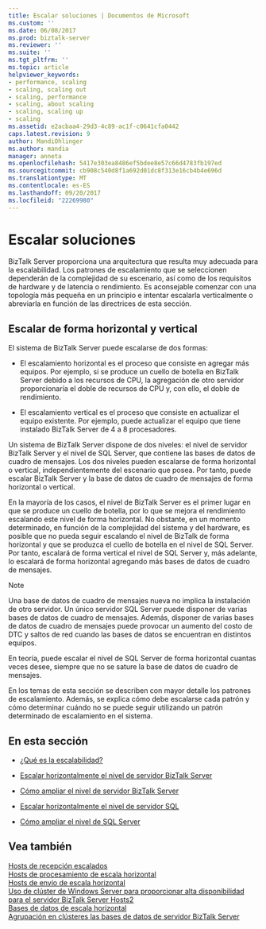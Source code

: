 ```yaml
---
title: Escalar soluciones | Documentos de Microsoft
ms.custom: ''
ms.date: 06/08/2017
ms.prod: biztalk-server
ms.reviewer: ''
ms.suite: ''
ms.tgt_pltfrm: ''
ms.topic: article
helpviewer_keywords:
- performance, scaling
- scaling, scaling out
- scaling, performance
- scaling, about scaling
- scaling, scaling up
- scaling
ms.assetid: e2acbaa4-29d3-4c89-ac1f-c0641cfa0442
caps.latest.revision: 9
author: MandiOhlinger
ms.author: mandia
manager: anneta
ms.openlocfilehash: 5417e303ea8486ef5bdee8e57c66d4783fb197ed
ms.sourcegitcommit: cb908c540d8f1a692d01dc8f313e16cb4b4e696d
ms.translationtype: MT
ms.contentlocale: es-ES
ms.lasthandoff: 09/20/2017
ms.locfileid: "22269980"
---
```

# <a name="scaling-your-solutions"></a>Escalar soluciones
BizTalk Server proporciona una arquitectura que resulta muy adecuada para la escalabilidad. Los patrones de escalamiento que se seleccionen dependerán de la complejidad de su escenario, así como de los requisitos de hardware y de latencia o rendimiento. Es aconsejable comenzar con una topología más pequeña en un principio e intentar escalarla verticalmente o abreviarla en función de las directrices de esta sección.  
  
## <a name="scaling-out-and-scaling-up"></a>Escalar de forma horizontal y vertical  
 El sistema de BizTalk Server puede escalarse de dos formas:  
  
-   El escalamiento horizontal es el proceso que consiste en agregar más equipos. Por ejemplo, si se produce un cuello de botella en BizTalk Server debido a los recursos de CPU, la agregación de otro servidor proporcionaría el doble de recursos de CPU y, con ello, el doble de rendimiento.  
  
-   El escalamiento vertical es el proceso que consiste en actualizar el equipo existente. Por ejemplo, puede actualizar el equipo que tiene instalado BizTalk Server de 4 a 8 procesadores.  
  
 Un sistema de BizTalk Server dispone de dos niveles: el nivel de servidor BizTalk Server y el nivel de SQL Server, que contiene las bases de datos de cuadro de mensajes. Los dos niveles pueden escalarse de forma horizontal o vertical, independientemente del escenario que posea. Por tanto, puede escalar BizTalk Server y la base de datos de cuadro de mensajes de forma horizontal o vertical.  
  
 En la mayoría de los casos, el nivel de BizTalk Server es el primer lugar en que se produce un cuello de botella, por lo que se mejora el rendimiento escalando este nivel de forma horizontal. No obstante, en un momento determinado, en función de la complejidad del sistema y del hardware, es posible que no pueda seguir escalando el nivel de BizTalk de forma horizontal y que se produzca el cuello de botella en el nivel de SQL Server. Por tanto, escalará de forma vertical el nivel de SQL Server y, más adelante, lo escalará de forma horizontal agregando más bases de datos de cuadro de mensajes.  
  
> [!NOTE]
>  Una base de datos de cuadro de mensajes nueva no implica la instalación de otro servidor. Un único servidor SQL Server puede disponer de varias bases de datos de cuadro de mensajes. Además, disponer de varias bases de datos de cuadro de mensajes puede provocar un aumento del costo de DTC y saltos de red cuando las bases de datos se encuentran en distintos equipos.  
  
 En teoría, puede escalar el nivel de SQL Server de forma horizontal cuantas veces desee, siempre que no se sature la base de datos de cuadro de mensajes.  
  
 En los temas de esta sección se describen con mayor detalle los patrones de escalamiento. Además, se explica cómo debe escalarse cada patrón y cómo determinar cuándo no se puede seguir utilizando un patrón determinado de escalamiento en el sistema.  
  
## <a name="in-this-section"></a>En esta sección  
  
-   [¿Qué es la escalabilidad?](../core/what-is-scalability.md)  
  
-   [Escalar horizontalmente el nivel de servidor BizTalk Server](../core/scaling-out-the-biztalk-server-tier.md)  
  
-   [Cómo ampliar el nivel de servidor BizTalk Server](../core/scaling-up-the-biztalk-server-tier.md)  
  
-   [Escalar horizontalmente el nivel de servidor SQL](../core/scaling-out-the-sql-server-tier.md)  
  
-   [Cómo ampliar el nivel de SQL Server](../core/scaling-up-the-sql-server-tier.md)  
  
## <a name="see-also"></a>Vea también  
 [Hosts de recepción escalados](../core/scaled-out-receiving-hosts.md)   
 [Hosts de procesamiento de escala horizontal](../core/scaled-out-processing-hosts.md)   
 [Hosts de envío de escala horizontal](../core/scaled-out-sending-hosts.md)   
 [Uso de clúster de Windows Server para proporcionar alta disponibilidad para el servidor BizTalk Server Hosts2](../core/use-windows-cluster-to-provide-high-availability-for-biztalk-hosts.md)   
 [Bases de datos de escala horizontal](../core/scaled-out-databases.md)   
 [Agrupación en clústeres las bases de datos de servidor BizTalk Server](../core/clustering-the-biztalk-server-databases1.md)